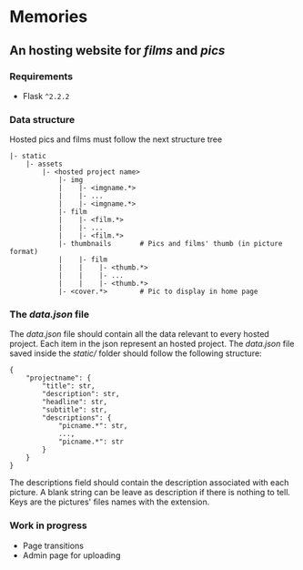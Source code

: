 # Memories 

## An hosting website for *films* and *pics*

### Requirements

* Flask `^2.2.2`

### Data structure

Hosted pics and films must follow the next structure tree

```
|- static
    |- assets
        |- <hosted project name>
            |- img
            |    |- <imgname.*>
            |    |- ...
            |    |- <imgname.*>
            |- film
            |    |- <film.*>
            |    |- ...
            |    |- <film.*>
            |- thumbnails       # Pics and films' thumb (in picture format)    
            |    |- film
            |    |    |- <thumb.*>
            |    |    |- ...
            |    |    |- <thumb.*>
            |- <cover.*>        # Pic to display in home page
```

### The *data.json* file

The *data.json* file should contain all the data relevant to every hosted project. Each item in the json represent an hosted project. The *data.json* file saved inside the *static/* folder should follow the following structure:

```
{
    "projectname": {
        "title": str,
        "description": str,
        "headline": str,
        "subtitle": str,
        "descriptions": {
            "picname.*": str,
            ...,
            "picname.*": str
        }
    }
}
```

The descriptions field should contain the description associated with each picture. A blank string can be leave as description if there is nothing to tell. Keys are the pictures' files names with the extension.

### Work in progress

* Page transitions
* Admin page for uploading